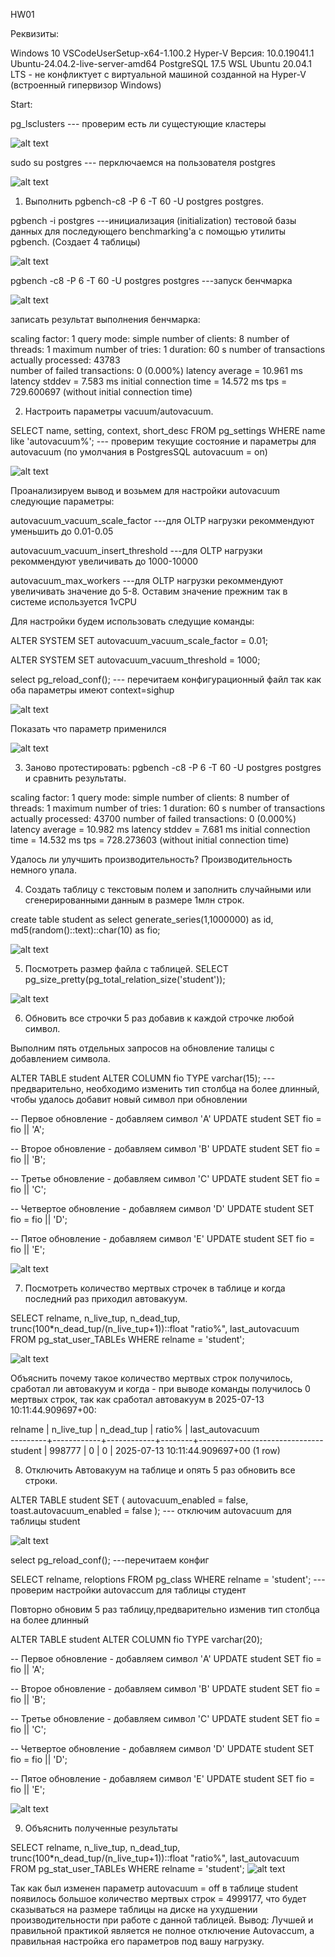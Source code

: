HW01

Реквизиты:

Windows 10
VSCodeUserSetup-x64-1.100.2
Hyper-V Версия: 10.0.19041.1
Ubuntu-24.04.2-live-server-amd64
PostgreSQL 17.5
WSL Ubuntu 20.04.1 LTS - не конфликтует с виртуальной машиной созданной на Hyper-V (встроенный гипервизор Windows)

Start:

pg_lsclusters --- проверим есть ли сущестующие кластеры

![alt text](image-1.png)

sudo su postgres --- перключаемся на пользователя postgres

![alt text](image-2.png)


1. Выполнить pgbench-c8 -P 6 -T 60 -U postgres postgres.

pgbench  -i postgres ---инициализация (initialization) тестовой базы данных для последующего benchmarking'а с помощью утилиты pgbench. (Создает 4 таблицы)

![alt text](image-4.png)


pgbench -c8 -P 6 -T 60 -U postgres postgres ---запуск бенчмарка

![alt text](image-5.png)

записать результат выполнения бенчмарка:

scaling factor: 1
query mode: simple
number of clients: 8
number of threads: 1
maximum number of tries: 1
duration: 60 s
number of transactions actually processed: 43783  
number of failed transactions: 0 (0.000%)
latency average = 10.961 ms
latency stddev = 7.583 ms
initial connection time = 14.572 ms
tps = 729.600697 (without initial connection time)

2. Настроить параметры vacuum/autovacuum.

SELECT name, setting, context, short_desc FROM pg_settings WHERE name like 'autovacuum%'; --- проверим текущие состояние и параметры для autovacuum (по умолчания в PostgresSQL autovacuum = on) 

![alt text](image-6.png)

Проанализируем вывод и возьмем для настройки autovacuum следующие параметры:

autovacuum_vacuum_scale_factor ---для OLTP нагрузки рекоммендуют уменьшить до 0.01-0.05

autovacuum_vacuum_insert_threshold ---для OLTP нагрузки рекоммендуют увеличивать до 1000-10000 

autovacuum_max_workers   ---для OLTP нагрузки рекоммендуют увеличивать значение до 5-8. Оставим значение прежним так в системе используется 1vCPU

Для настройки будем использовать следущие команды:

ALTER SYSTEM SET autovacuum_vacuum_scale_factor = 0.01;

ALTER SYSTEM SET autovacuum_vacuum_threshold = 1000;

select pg_reload_conf(); --- перечитаем конфигурационный файл так как оба параметры имеют context=sighup


![alt text](image-7.png)


Показать что параметр применился


![alt text](image-8.png)


 3. Заново протестировать: pgbench -c8 -P 6 -T 60 -U postgres postgres и
сравнить результаты.

scaling factor: 1
query mode: simple
number of clients: 8
number of threads: 1
maximum number of tries: 1
duration: 60 s
number of transactions actually processed: 43700
number of failed transactions: 0 (0.000%)
latency average = 10.982 ms
latency stddev = 7.681 ms
initial connection time = 14.532 ms
tps = 728.273603 (without initial connection time)

Удалось ли улучшить производительность? Производительность немного упала.


 4. Создать таблицу с текстовым полем и заполнить случайными или 
сгенерированными данным в размере 1млн строк.

create table student as 
select 
  generate_series(1,1000000) as id,
  md5(random()::text)::char(10) as fio;


![alt text](image-9.png)



 5. Посмотреть размер файла с таблицей.
SELECT pg_size_pretty(pg_total_relation_size('student'));


![alt text](image-10.png)

 
 6. Обновить все строчки 5 раз добавив к каждой строчке любой символ.

Выполним пять отдельных запросов на обновление талицы с добавлением символа.


ALTER TABLE student ALTER COLUMN fio TYPE varchar(15); --- предварительно, необходимо изменить тип столбца на более длинный, чтобы удалось добавит новый символ при обновлении


-- Первое обновление - добавляем символ 'A'
UPDATE student SET fio = fio || 'A';

-- Второе обновление - добавляем символ 'B'
UPDATE student SET fio = fio || 'B';

-- Третье обновление - добавляем символ 'C'
UPDATE student SET fio = fio || 'C';

-- Четвертое обновление - добавляем символ 'D'
UPDATE student SET fio = fio || 'D';

-- Пятое обновление - добавляем символ 'E'
UPDATE student SET fio = fio || 'E';



![alt text](image-11.png)


 7. Посмотреть количество мертвых строчек в таблице и когда последний раз 
приходил автовакуум.

SELECT relname, n_live_tup, n_dead_tup, trunc(100*n_dead_tup/(n_live_tup+1))::float "ratio%", last_autovacuum 
FROM pg_stat_user_TABLEs WHERE relname = 'student';



![alt text](image-12.png)



Объяснить почему такое количество мертвых строк получилось, сработал ли автовакуум и когда - при выводе команды получилось 0 мертвых строк, так как сработал автовакуум в  2025-07-13 10:11:44.909697+00:

 
 relname | n_live_tup | n_dead_tup | ratio% |        last_autovacuum        
---------+------------+------------+--------+-------------------------------
 student |     998777 |          0 |      0 | 2025-07-13 10:11:44.909697+00
(1 row)


8. Отключить Автовакуум на таблице и опять 5 раз обновить все строки.

ALTER TABLE student SET (
  autovacuum_enabled = false,
  toast.autovacuum_enabled = false
);  --- отключим autovacuum для таблицы student


![alt text](image-13.png)


select pg_reload_conf(); ---перечитаем конфиг 

SELECT relname, reloptions 
FROM pg_class 
WHERE relname = 'student'; --- проверим настройки autovaccum для таблицы студент

Повторно обновим 5 раз таблицу,предварительно изменив тип столбца на более длинный

ALTER TABLE student ALTER COLUMN fio TYPE varchar(20);

-- Первое обновление - добавляем символ 'A'
UPDATE student SET fio = fio || 'A';

-- Второе обновление - добавляем символ 'B'
UPDATE student SET fio = fio || 'B';

-- Третье обновление - добавляем символ 'C'
UPDATE student SET fio = fio || 'C';

-- Четвертое обновление - добавляем символ 'D'
UPDATE student SET fio = fio || 'D';

-- Пятое обновление - добавляем символ 'E'
UPDATE student SET fio = fio || 'E';

![alt text](image-14.png)

 9. Объяснить полученные результаты

 SELECT relname, n_live_tup, n_dead_tup, trunc(100*n_dead_tup/(n_live_tup+1))::float "ratio%", last_autovacuum 
FROM pg_stat_user_TABLEs WHERE relname = 'student';
![alt text](image-15.png)



Так как был изменен параметр autovacuum = off в таблице student появилось большое количество мертвых строк = 4999177, что будет сказываться на размере таблицы на диске на ухудшении производительности при работе с данной таблицей.
Вывод: Лучшей и правильной практикой является не полное отключение Autovaccum, а правильная настройка его параметров под вашу нагрузку.
